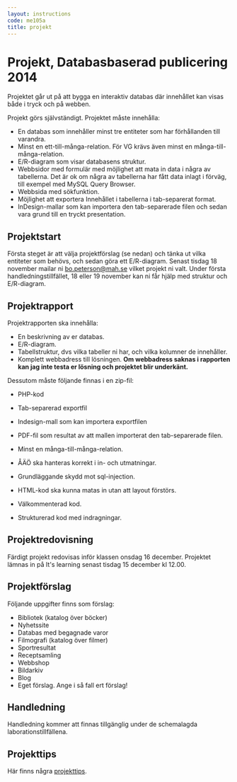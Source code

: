 ```yaml
---
layout: instructions
code: me105a
title: projekt
---
```


<style>
pre {white-space: pre-wrap;}
</style>

# Projekt, Databasbaserad publicering 2014

Projektet går ut på att bygga en interaktiv databas där innehållet kan visas både i tryck och på webben.

Projekt görs självständigt. Projektet måste innehålla:

- En databas som innehåller minst tre entiteter som har förhållanden till varandra. 
- Minst en ett-till-många-relation. För VG krävs även minst en många-till-många-relation.
- E/R-diagram som visar databasens struktur.
- Webbsidor med formulär med möjlighet att mata in data i några av tabellerna. Det är ok om några av tabellerna har fått data inlagt i förväg, till exempel med MySQL Query Browser.
- Webbsida med sökfunktion.
- Möjlighet att exportera Innehållet i tabellerna i tab-separerat format.
- InDesign-mallar som kan importera den tab-separerade filen och sedan vara grund till en tryckt presentation.

## Projektstart

Första steget är att välja projektförslag (se nedan) och tänka ut vilka entiteter som behövs, och sedan göra ett E/R-diagram. Senast tisdag 18 november mailar ni bo.peterson@mah.se vilket projekt ni valt. Under första handledningstillfället, 18 eller 19 november kan ni får hjälp med struktur och E/R-diagram. 

## Projektrapport

Projektrapporten ska innehålla:

- En beskrivning av er databas.
- E/R-diagram.
- Tabellstruktur, dvs vilka tabeller ni har, och vilka kolumner de innehåller. 
- Komplett webbadress till lösningen. **Om webbadress saknas i rapporten kan jag inte testa er lösning och projektet blir underkänt.**

Dessutom måste följande finnas i en zip-fil:

- PHP-kod
- Tab-separerad exportfil
- Indesign-mall som kan importera exportfilen
- PDF-fil som resultat av att mallen importerat den tab-separerade filen. 

- Minst en många-till-många-relation. 
- ÅÄÖ ska hanteras korrekt i in- och utmatningar. 
- Grundläggande skydd mot sql-injection. 
- HTML-kod ska kunna matas in utan att layout förstörs. 
- Välkommenterad kod. 
- Strukturerad kod med indragningar. 

## Projektredovisning

Färdigt projekt redovisas inför klassen onsdag 16 december. Projektet lämnas in på It's learning senast tisdag 15 december kl 12.00. 

## Projektförslag

Följande uppgifter finns som förslag:

- Bibliotek (katalog över böcker)
- Nyhetssite
- Databas med begagnade varor
- Filmografi (katalog över filmer)
- Sportresultat
- Receptsamling
- Webbshop
- Bildarkiv
- Blog
- Eget förslag. Ange i så fall ert förslag!

## Handledning

Handledning kommer att finnas tillgänglig under de schemalagda laborationstillfällena. 

## Projekttips

Här finns några [projekttips](tips.html). 